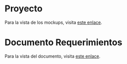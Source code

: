# Proyecto

Para la vista de los mockups, visita [este enlace](https://www.figma.com/design/Zd7BmWijTPYYAxIuqjbP55/Proyecto-Hoteleria?node-id=208-202&t=7sIsEuAcNCq4YB2B-1).

# Documento Requerimientos

Para la vista del documento, visita [este enlace](https://docs.google.com/document/d/1cctxjpS0Aqv-VzP1VTaRBmGR0k36urKC6H4ghH0NGNU/edit).
